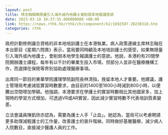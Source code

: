 ```yaml
---
layout: post
title: 林志釉稱無限量引入海外或內地護士會削弱本地報讀意欲
date: 2023-03-18 10:37:55.000000000 +08:00
link: https://news.rthk.hk/rthk/ch/component/k2/1692507-20230318.htm
categories: rthk
---
```


政府計劃修例讓合資格的非本地培訓護士在本港執業。病人政策連線主席林志釉在本台節目《星期六問責》表示，當局要同時顧及本地培訓護士的感受，如果無限量引入海外或內地護士，會削弱本地學生報讀護士的意欲。他說，本港約有20間學院開辦護士課程，每年有以千計的畢業生投入市場，但部分人並非在醫療機構工作，而選擇在保險等界別協助處理醫療事項。

出席同一節目的東華學院護理學院副院長林清指，挽留本地人才重要。他建議，護士管理局考慮減低實習時數要求，由目前的1400至1600小時減到800小時，以便騰出空間增加學額。他強調，本港要求在學護士的實習時數相比其他國家多，加上現時的學習方式增加，可透過VR或AR實習，因此減少實習時數不代表培訓質素變差。

立法會議員陳凱欣亦認為，需要為護士人手「止血」。她認為，當局可以考慮聘請更多助理減輕護士的工作量，改善護士的晉升階梯，同時做好基層醫療，減少病人入院數目，直接減少醫護人員的工作。
